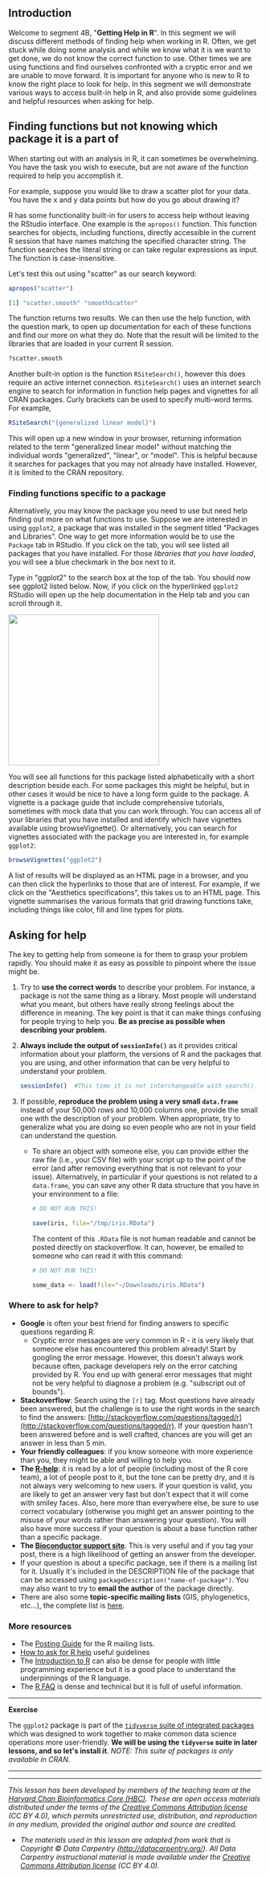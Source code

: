 ## Introduction

Welcome to segment 4B, "**Getting Help in R**". In this segment we will discuss different methods of finding help when working in R. Often, we get stuck while doing some analysis and while we know what it is we want to get done, we do not know the correct function to use. Other times we are using functions and find ourselves confronted with a cryptic error and we are unable to move forward. It is important for anyone who is new to R to know the right place to look for help. In this segment we will demonstrate various ways to access built-in help in R, and also provide some guidelines and helpful resources when asking for help.


## Finding functions but not knowing which package it is a part of

When starting out with an analysis in R, it can sometimes be overwhelming. You have the task you wish to execute, but are not aware of the function required to help you accomplish it. 

For example, suppose you would like to draw a scatter plot for your data. You have the x and y data points but how do you go about drawing it?

R has some functionality built-in for users to access help without leaving the RStudio interface. One example is the `apropos()` function. This function searches for objects, including functions, directly accessible in the current R session that have names matching the specified character string. The function searches the literal string or can take regular expressions as input. The function is case-insensitive.

Let's test this out using "scatter" as our search keyword:

```r
apropos("scatter")

[1] "scatter.smooth" "smoothScatter" 
```

The function returns two results. We can then use the help function, with the question mark, to open up documentation for each of these functions and find our more on what they do. Note that the result will be limited to the libraries that are loaded in your current R session.

```r
?scatter.smooth
```

Another built-in option is the function `RSiteSearch()`, however this does require an active internet connection. `RSiteSearch()` uses an internet search engine to search for information in function help pages and vignettes for all CRAN packages. Curly brackets can be used to specify multi-word terms. For example, 


```r
RSiteSearch("{generalized linear model}") 
```

This will open up a new window in your browser, returning information related to the term "generalized linear model" without matching the individual words "generalized", "linear", or "model". This is helpful because it searches for packages that you may not already have installed. However, it is limited to the CRAN repository.


### Finding functions specific to a package

Alternatively, you may know the package you need to use but need help finding out more on what functions to use. Suppose we are interested in using `ggplot2`, a package that was installed in the segment titled "Packages and Libraries". One way to get more information would be to use the `Package` tab in RStudio. If you click on the tab, you will see listed all packages that you have installed. For those *libraries that you have loaded*, you will see a blue checkmark in the box next to it. 

Type in "ggplot2" to the search box at the top of the tab. You should now see ggplot2 listed below.  Now, if you click on the hyperlinked `ggplot2` RStudio will open up the help documentation in the Help tab and you can scroll through it.

<img src="../img/ggplot_help.png" width="300">  

You will see all functions for this package listed alphabetically with a short description beside each. For some packages this might be helpful, but in other cases it would be nice to have a long form guide to the package. A vignette is a package guide that include comprehensive tutorials, sometimes with mock data that you can work through. You can access all of your libraries that you have installed and identify which have vignettes available using browseVignette(). Or alternatively, you can search for vignettes associated with the package you are interested in, for example `ggplot2`:

```r
browseVignettes("ggplot2")
```

A list of results will be displayed as an HTML page in a browser, and you can then click the hyperlinks to those that are of interest. For example, if we click on the "Aesthetics specifications", this takes us to an HTML page. This vignette summarises the various formats that grid drawing functions take, including things like color, fill and line types for plots. 


## Asking for help

The key to getting help from someone is for them to grasp your problem rapidly. You
should make it as easy as possible to pinpoint where the issue might be.

1. Try to **use the correct words** to describe your problem. For instance, a package
is not the same thing as a library. Most people will understand what you meant,
but others have really strong feelings about the difference in meaning. The key
point is that it can make things confusing for people trying to help you. **Be as
precise as possible when describing your problem.**

2. **Always include the output of `sessionInfo()`** as it provides critical information about your platform, the versions of R and the packages that you are using, and other information that can be very helpful to understand your problem.

	```r
	sessionInfo()  #This time it is not interchangeable with search()
	```

3. If possible, **reproduce the problem using a very small `data.frame`**
instead of your 50,000 rows and 10,000 columns one, provide the small one with
the description of your problem. When appropriate, try to generalize what you
are doing so even people who are not in your field can understand the question. 
	- To share an object with someone else, you can provide either the raw file (i.e., your CSV file) with
your script up to the point of the error (and after removing everything that is
not relevant to your issue). Alternatively, in particular if your questions is
not related to a `data.frame`, you can save any other R data structure that you have in your environment to a file:

		```r
		# DO NOT RUN THIS!

		save(iris, file="/tmp/iris.RData")
		```

		The content of this `.RData` file is not human readable and cannot be posted directly on stackoverflow. It can, however, be emailed to someone who can read it with this command:

		```r
		# DO NOT RUN THIS!

		some_data <- load(file="~/Downloads/iris.RData")
		```

### Where to ask for help?

* **Google** is often your best friend for finding answers to specific questions regarding R. 
	- Cryptic error messages are very common in R - it is very likely that someone else has encountered this problem already! Start by googling the error message.  However, this doesn't always work because often, package developers rely on the error catching provided by R. You end up with general error messages that might not be very helpful to diagnose a problem (e.g. "subscript out of bounds").
* **Stackoverflow**: Search using the `[r]` tag. Most questions have already been answered, but the challenge is to use the right words in the search to find the answers: [http://stackoverflow.com/questions/tagged/r](http://stackoverflow.com/questions/tagged/r). If your question hasn't been answered before and is well crafted, chances are you will get an answer in less than 5 min.
* **Your friendly colleagues**: if you know someone with more experience than you,
  they might be able and willing to help you.
* **The [R-help](https://stat.ethz.ch/mailman/listinfo/r-help)**: it is read by a
  lot of people (including most of the R core team), a lot of people post to it,
  but the tone can be pretty dry, and it is not always very welcoming to new
  users. If your question is valid, you are likely to get an answer very fast
  but don't expect that it will come with smiley faces. Also, here more than
  everywhere else, be sure to use correct vocabulary (otherwise you might get an
  answer pointing to the misuse of your words rather than answering your
  question). You will also have more success if your question is about a base
  function rather than a specific package.
* **The [Bioconductor support site](https://support.bioconductor.org/)**. This is very useful and if you tag your post, there is a high likelihood of getting an answer from the developer.
* If your question is about a specific package, see if there is a mailing list
  for it. Usually it's included in the DESCRIPTION file of the package that can
  be accessed using `packageDescription("name-of-package")`. You may also want
  to try to **email the author** of the package directly.
* There are also some **topic-specific mailing lists** (GIS, phylogenetics, etc...),
  the complete list is [here](http://www.r-project.org/mail.html).
  
### More resources
* The [Posting Guide](http://www.r-project.org/posting-guide.html) for the R
  mailing lists.
* [How to ask for R help](http://blog.revolutionanalytics.com/2014/01/how-to-ask-for-r-help.html)
  useful guidelines
* The [Introduction to R](http://cran.r-project.org/doc/manuals/R-intro.pdf) can also be dense for people with little programming experience but it is a good place to understand the underpinnings of the R language.
* The [R FAQ](http://cran.r-project.org/doc/FAQ/R-FAQ.html) is dense and technical but it is full of useful information.


***

**Exercise**

The `ggplot2` package is part of the [`tidyverse` suite of integrated packages](https://www.tidyverse.org/packages/) which was designed to work together to make common data science operations more user-friendly. **We will be using the `tidyverse` suite in later lessons, and so let's install it**. _NOTE: This suite of packages is only available in CRAN._ 

***

---

*This lesson has been developed by members of the teaching team at the [Harvard Chan Bioinformatics Core (HBC)](http://bioinformatics.sph.harvard.edu/). These are open access materials distributed under the terms of the [Creative Commons Attribution license](https://creativecommons.org/licenses/by/4.0/) (CC BY 4.0), which permits unrestricted use, distribution, and reproduction in any medium, provided the original author and source are credited.*

* *The materials used in this lesson are adapted from work that is Copyright © Data Carpentry (http://datacarpentry.org/). 
All Data Carpentry instructional material is made available under the [Creative Commons Attribution license](https://creativecommons.org/licenses/by/4.0/) (CC BY 4.0).*

